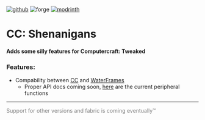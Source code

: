 [![github](https://cdn.jsdelivr.net/npm/@intergrav/devins-badges@3/assets/cozy/available/github_vector.svg)](https://github.com/Meowlan/CC-Shenanigans)
![forge](https://cdn.jsdelivr.net/npm/@intergrav/devins-badges@3.2.0/assets/cozy/supported/forge_vector.svg)
[![modrinth](https://cdn.jsdelivr.net/npm/@intergrav/devins-badges@3.2.0/assets/cozy/available/modrinth_vector.svg)](https://modrinth.com/mod/cc-shenanigans)

# CC: Shenanigans

#### Adds some silly features for Computercraft: Tweaked

### Features:

-  Compability between [CC](https://modrinth.com/mod/cc-tweaked) and [WaterFrames](https://modrinth.com/mod/waterframes)
   -  Proper API docs coming soon, [here](https://github.com/user-attachments/assets/1aa80541-7cbb-4e7b-979a-0b5b15361365) are the current peripheral functions

---

<span style="color:gray">Support for other versions and fabric is coming eventually™️</span>
